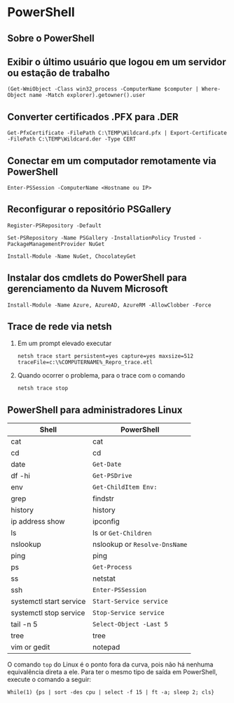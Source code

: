 # PowerShell

## Sobre o PowerShell

## Exibir o último usuário que logou em um servidor ou estação de trabalho

```(Get-WmiObject -Class win32_process -ComputerName $computer | Where-Object name -Match explorer).getowner().user```

## Converter certificados .PFX para .DER

```Get-PfxCertificate -FilePath C:\TEMP\Wildcard.pfx | Export-Certificate -FilePath C:\TEMP\Wildcard.der -Type CERT```

## Conectar em um computador remotamente via PowerShell

```Enter-PSSession -ComputerName <Hostname ou IP>```

## Reconfigurar o repositório PSGallery

```Register-PSRepository -Default```

```Set-PSRepository -Name PSGallery -InstallationPolicy Trusted -PackageManagementProvider NuGet```

```Install-Module -Name NuGet, ChocolateyGet```

## Instalar dos cmdlets do PowerShell para gerenciamento da Nuvem Microsoft

```Install-Module -Name Azure, AzureAD, AzureRM -AllowClobber -Force```

## Trace de rede via netsh

1. Em um prompt elevado executar

    ```netsh trace start persistent=yes capture=yes maxsize=512 traceFile=c:\%COMPUTERNAME%_Repro_trace.etl```

2. Quando ocorrer o problema, para o trace com o comando

    ```netsh trace stop```

## PowerShell para administradores Linux

Shell                      | PowerShell
---------------------------|----------------------
cat                        | cat
cd                         | cd
date                       | ```Get-Date```
df -hi                     | ```Get-PSDrive```
env                        | ```Get-ChildItem Env:```
grep                       | findstr
history                    | history
ip address show            | ipconfig
ls                         | ls or ```Get-Children```
nslookup                   | nslookup or ```Resolve-DnsName```
ping                       | ping
ps                         | ```Get-Process```
ss                         | netstat
ssh                        | ```Enter-PSSession```
systemctl start service    | ```Start-Service service```
systemctl stop service     | ```Stop-Service service```
tail -n 5                  | ```Select-Object -Last 5```
tree                       | tree
vim or gedit               | notepad

O comando ```top``` do Linux é o ponto fora da curva, pois não há nenhuma equivalência direta a ele. Para ter o mesmo tipo de saída em PowerShell, execute o comando a seguir:

```While(1) {ps | sort -des cpu | select -f 15 | ft -a; sleep 2; cls}```
